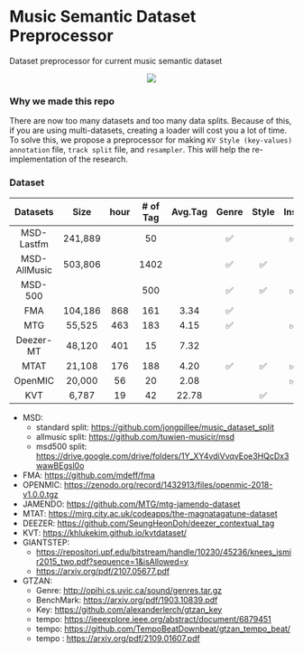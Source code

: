 # Music Semantic Dataset Preprocessor

Dataset preprocessor for current music semantic dataset

<p align = "center">
<img src = "https://i.imgur.com/LZNLhV0.png">
</p>

### Why we made this repo

There are now too many datasets and too many data splits. Because of this, if you are using multi-datasets, creating a loader will cost you a lot of time. To solve this, we propose a preprocessor for making `KV Style (key-values) annotation` file, `track split` file, and `resampler`. This will help the re-implementation of the research.


### Dataset

|   Datasets   |   Size  | hour | # of Tag | Avg.Tag | Genre | Style | Inst. | Vocal | Mood | Theme | Culture |
|:------------:|:-------:|:----:|:--------:|:-------:|:-----:|:-----:|:-----:|:-----:|:----:|:-----:|:-------:|
|  MSD-Lastfm  | 241,889 |  |    50    |     |   ✅   |       |   ✅   |   ✅   |   ✅  |       |         |
| MSD-AllMusic | 503,806 |      |   1402   |         |   ✅   |   ✅   |       |       |   ✅  |   ✅   |         |
|    MSD-500   |         |      |    500   |         |   ✅   |   ✅   |   ✅   |   ✅   |   ✅  |   ✅   |    ✅    |
|      FMA     | 104,186 |  868 |    161   |   3.34  |   ✅   |       |       |       |      |       |    ✅    |
|      MTG     |  55,525 |  463 |    183   |   4.15  |   ✅   |       |   ✅   |       |   ✅  |   ✅   |         |
|   Deezer-MT  |  48,120 |  401 |    15    |   7.32  |       |       |       |       |   ✅  |   ✅   |         |
|     MTAT     |  21,108 |  176 |    188   |   4.20  |   ✅   |   ✅   |   ✅   |   ✅   |   ✅  |       |    ✅    |
|    OpenMIC   |  20,000 |  56  |    20    |   2.08  |       |       |   ✅   |       |      |       |         |
|      KVT     |  6,787  |  19  |    42    |  22.78  |       |   ✅   |       |   ✅   |      |       |    ✅    |


- MSD: 
    - standard split: https://github.com/jongpillee/music_dataset_split
    - allmusic split: https://github.com/tuwien-musicir/msd
    - msd500 split: https://drive.google.com/drive/folders/1Y_XY4vdiVvqvEoe3HQcDx3wawBEgsl0o
- FMA: https://github.com/mdeff/fma
- OPENMIC: https://zenodo.org/record/1432913/files/openmic-2018-v1.0.0.tgz
- JAMENDO: https://github.com/MTG/mtg-jamendo-dataset
- MTAT: https://mirg.city.ac.uk/codeapps/the-magnatagatune-dataset
- DEEZER: https://github.com/SeungHeonDoh/deezer_contextual_tag
- KVT: https://khlukekim.github.io/kvtdataset/
- GIANTSTEP:
    - https://repositori.upf.edu/bitstream/handle/10230/45236/knees_ismir2015_two.pdf?sequence=1&isAllowed=y
    - https://arxiv.org/pdf/2107.05677.pdf
- GTZAN:
    - Genre: http://opihi.cs.uvic.ca/sound/genres.tar.gz
    - BenchMark: https://arxiv.org/pdf/1903.10839.pdf
    - Key: https://github.com/alexanderlerch/gtzan_key
    - tempo: https://ieeexplore.ieee.org/abstract/document/6879451 
    - tempo: https://github.com/TempoBeatDownbeat/gtzan_tempo_beat/
    - tempo : https://arxiv.org/pdf/2109.01607.pdf
